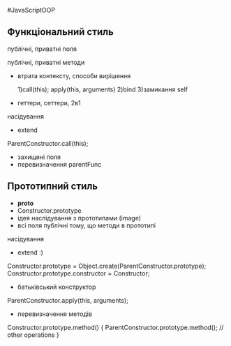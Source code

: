 #JavaScriptOOP

## __Функціональний стиль__

 публічні, приватні поля

 публічні, приватні методи
  
  * втрата контексту, способи вирішення

    1)call(this); apply(this, arguments)
    2)bind
    3)замикання self

  * геттери, сеттери, 2в1

насідування

  * extend

  ParentConstructor.call(this); 

  * захищені поля 
  * перевизначення parentFunc

## __Прототипний стиль__

  * __proto__
  * Constructor.prototype
  * ідея наслідування з прототипами (image)
  * всі поля публічні тому, що методи в прототипі

насідування

  * extend :)

  Constructor.prototype = Object.create(ParentConstructor.prototype);
  Constructor.prototype.constructor = Constructor;

  * батьківський конструктор

  ParentConstructor.apply(this, arguments);

  * перевизначення методів

  Constructor.prototype.method() {
    ParentConstructor.prototype.method();
    // other operations
  }

